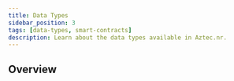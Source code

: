 ```yaml
---
title: Data Types
sidebar_position: 3
tags: [data-types, smart-contracts]
description: Learn about the data types available in Aztec.nr.
---
```


## Overview
